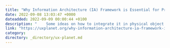 ```yaml
---
title: "Why Information Architecture (IA) Framework is Essential for Product Design"
date: 2022-09-08 13:03:47 +0000
dateadded: 2022-09-09 00:00:44 +0100
description: "    Some ideas on how to integrate it in physical object design  Continue reading on UX Planet »  "
link: "https://uxplanet.org/why-information-architecture-ia-framework-is-essential-for-product-design-4bd38711c8e8?source=rss----819cc2aaeee0---4"
category:
directory: _directory/ux-planet.md
---
```

